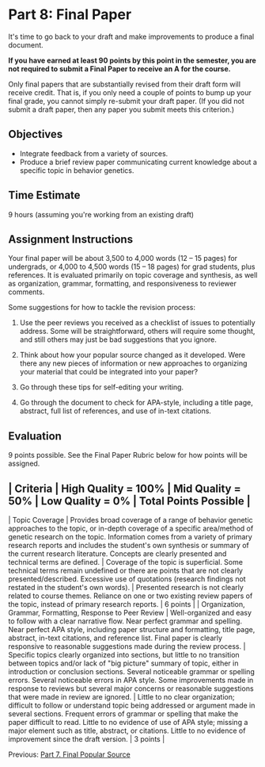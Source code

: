 # Part 8: Final Paper

It's time to go back to your draft and make improvements to produce a final document. 

**If you have earned at least 90 points by this point in the semester, you are not required to submit a Final Paper to receive an A for the course.**

Only final papers that are substantially revised from their draft form will receive credit. That is, if you only need a couple of points to bump up your final grade, you cannot simply re-submit your draft paper. (If you did not submit a draft paper, then any paper you submit meets this criterion.)

## Objectives

- Integrate feedback from a variety of sources.
- Produce a brief review paper communicating current knowledge about a specific topic in behavior genetics.

## Time Estimate

9 hours (assuming you're working from an existing draft)

## Assignment Instructions

Your final paper will be about 3,500 to 4,000 words (12 – 15 pages) for undergrads, or 4,000 to 4,500 words (15 – 18 pages) for grad students, plus references. It is evaluated primarily on topic coverage and synthesis, as well as organization, grammar, formatting, and responsiveness to reviewer comments.

Some suggestions for how to tackle the revision process:

1. Use the peer reviews you received as a checklist of issues to potentially address. Some will be straightforward, others will require some thought, and still others may just be bad suggestions that you ignore.

2. Think about how your popular source changed as it developed. Were there any new pieces of information or new approaches to organizing your material that could be integrated into your paper?

3. Go through these tips for self-editing your writing.

4. Go through the document to check for APA-style, including a title page, abstract, full list of references, and use of in-text citations.

## Evaluation

9 points possible. See the Final Paper Rubric below for how points will be assigned.

| Criteria | High Quality = 100% | Mid Quality = 50% | Low Quality = 0% | Total Points Possible |
-------------------
| Topic Coverage | Provides broad coverage of a range of behavior genetic approaches to the topic, or in-depth coverage of a specific area/method of genetic research on the topic. Information comes from a variety of primary research reports and includes the student's own synthesis or summary of the current research literature. Concepts are clearly presented and technical terms are defined. | Coverage of the topic is superficial. Some technical terms remain undefined or there are points that are not clearly presented/described. Excessive use of quotations (research findings not restated in the student's own words). | Presented research is not clearly related to course themes. Reliance on one or two existing review papers of the topic, instead of primary research reports. | 6 points |
| Organization, Grammar, Formatting, Response to Peer Review | Well-organized and easy to follow with a clear narrative flow. Near perfect grammar and spelling. Near perfect APA style, including paper structure and formatting, title page, abstract, in-text citations, and reference list. Final paper is clearly responsive to reasonable suggestions made during the review process. | Specific topics clearly organized into sections, but little to no transition between topics and/or lack of "big picture" summary of topic, either in introduction or conclusion sections. Several noticeable grammar or spelling errors. Several noticeable errors in APA style. Some improvements made in response to reviews but several major concerns or reasonable suggestions that were made in review are ignored. | Little to no clear organization; difficult to follow or understand topic being addressed or argument made in several sections. Frequent errors of grammar or spelling that make the paper difficult to read. Little to no evidence of use of APA style; missing a major element such as title, abstract, or citations. Little to no evidence of improvement since the draft version. | 3 points |

Previous: [Part 7. Final Popular Source](7_final_popular_source.md)
